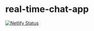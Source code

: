 # real-time-chat-app
[![Netlify Status](https://api.netlify.com/api/v1/badges/f523d172-7187-4cfa-bdde-563adb6ba7ea/deploy-status)](https://app.netlify.com/sites/devsameer/deploys)
